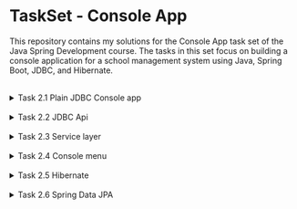 # TaskSet - Console App

This repository contains my solutions for the Console App task set of the Java Spring Development course. The tasks in this set focus on building a console application for a school management system using Java, Spring Boot, JDBC, and Hibernate.


<br>
<details>
<summary>
Task 2.1 Plain JDBC Console app
</summary>
<br>

Create a sql-jdbc-school application  that inserts/updates/deletes data in the database using JDBC.

Use PostgreSQL DB.

Important: In the next series of tasks you're going to develop a School console application. Make sure to give a repo a meaningful name (ex.: school-console-app)

Tables (the given types are Java types, use SQL analogs that fit best:

```
groups(
	group_id int,
	group_name string
)
students(
	student_id int,
	group_id int,
	first_name string,
	last_name string
)
courses(
	course_id int,
	course_name string,
	course_description string
)
```

1. Create SQL files with data:

a. create a user and database. Assign all privileges on the database to the user. (DB and the user should be created before application runs)

b. create a file with tables creation

2. Create a java application

a. On startup, it should run SQL script with table creation from previously created files. If tables already exist - drop them.

b. Generate the test data:

* 10 groups with randomly generated names. The name should contain 2 characters, hyphen, 2 numbers

* Create 10 courses (math, biology, etc)

* 200 students. Take 20 first names and 20 last names and randomly combine them to generate students.

* Randomly assign students to groups. Each group could contain from 10 to 30 students. It is possible that some groups will be without students or students without groups

* Create the MANY-TO-MANY relation  between STUDENTS and COURSES tables. Randomly assign from 1 to 3 courses for each student

3. Write SQL Queries, it should be available from the console menu:

a. Find all groups with less or equal students’ number

b. Find all students related to the course with the given name

c. Add a new student

d. Delete a student by the STUDENT_ID

e. Add a student to the course (from a list)

f. Remove the student from one of their courses.

<br>
</details>

<br>
<details>
<summary>
Task 2.2  JDBC Api
</summary>
<br>

## Assignment:

Based on previously created console application sql-jdbc-school, create spring boot application utilizing spring JDBC API.

Use already existing tests with spring test tools like @Sql

No need for db drop functionality

## Project bootstrap:

Use Initializer to bootstrap project with following dependencies:

JDBC API (Database Connectivity API that defines how a client may connect and query a database.) 
https://www.baeldung.com/spring-jdbc-jdbctemplate
https://www.concretepage.com/spring-5/sql-example-spring-test
Flyway Migration (Version control for your database so you can migrate from any version (incl. an empty database) to the latest version of the schema.)
PostgreSQL Database (The use of docker is recommended)
Use Testcontainers for JdbcTests to instantiate a test database
Database structure:

## Tables (the given types are Java types, use SQL analogs that fit the most:

```
groups(
	group_id int,
	group_name string
)
students(
	student_id int,
	group_id int,
	first_name string,
	last_name string
)
courses(
	course_id int,
	course_name string,
	course_description string
)
```

Create a DAO layer using JdbcTemplate and implement the basic CRUD functionality

```
package com.foxminded.spring.console.dao;

@Repository
public class JdbcCourseDao implements CourseDao {

    public static final String FIND_BY_NAME = "select * from courses where course_name = ?";
    
    private final JdbcTemplate jdbcTemplate;
    private final RowMapper<Course> courseRowMapper = new CourseRowMapper();

    public JdbcCourseDao(JdbcTemplate jdbcTemplate) {
        this.jdbcTemplate = jdbcTemplate;
    }
    
    @Override
    Optional<Course> findByName(String name) {
        try {
            return Optional.of(jdbcTemplate
                    .queryForObject(FIND_BY_NAME, courseRowMapper, name))
        } catch (EmptyResultDataAccessException e) {
            return Optional.empty();
        }
    }
    
    // rest of code
}
```

## Testing

Use test containers to run your tests
/src/test/resources/application.yml

```
spring:
  datasource:
    driver-class-name: org.testcontainers.jdbc.ContainerDatabaseDriver
    url: jdbc:tc:postgresql:14.6:///test?currentSchema=student_db&TC_REUSABLE=true
    username: root
    password: test
    hikari:
      minimum-idle: 1
      maximum-pool-size: 5
```

Then run your tests like this:

```
@JdbcTest
@AutoConfigureTestDatabase(replace = AutoConfigureTestDatabase.Replace.NONE)
@Sql(
        scripts = {"/sql/clear_tables.sql", "/sql/sample_data.sql"},
        executionPhase = Sql.ExecutionPhase.BEFORE_TEST_METHOD
)
class JDBCStudentDaoTest {

    @Autowired
    private JdbcTemplate jdbcTemplate;
    private StudentDao dao;

    @BeforeEach
    void setUp() {
        dao = new JDBCStudentDao(jdbcTemplate);
    }

    // tests here
}
```

<br>
</details>

<br>
<details>
<summary>
Task 2.3 Service layer
</summary>
<br>

## Assignment:

Create a service layer on the top of your DAO to implement the following requirements:

- Find all groups with less or equals student count

- Find all students related to the course with the given name

- Add a new student

- Delete a student by STUDENT_ID

- Add a student to the course 

- Remove the student from one of their courses

** Add missing DAO methods to accomplish services needs

Create a generator service that will be called if database is empty:

Create 10 groups with randomly generated names. The name should contain 2 characters, hyphen, 2 numbers

Create 10 courses (math, biology, etc.)

Create 200 students. Take 20 first names and 20 last names and randomly combine them to generate students.

Randomly assign students to the groups. Each group can contain from 10 to 30 students. It is possible that some groups are without students or students without groups

Create the relation MANY-TO-MANY between the tables STUDENTS and COURSES. Randomly assign from 1 to 3 courses for each student

## Hint:

Use ApplicationRunner interface as an entry point for triggering generator

## Testing

Cover your services with tests using mocked DAO layer

```
@SpringBootTest(classes = {CourseServiceImpl.class})
class CourseServiceImplTest {
    @MockBean
    CourseDao courseDao;

    @Autowired
    CourseServiceImpl courseService;

    @Test
    void shouldCreateNewCourse() {
        Course course = getCourseEntity();

        when(courseDao.findByName(course.getName())).thenReturn(Optional.empty());
        when(courseDao.create(any(Course.class))).thenReturn(course);

        CourseDto newCourseDto = CourseDto.builder().name("Math").description("Math Description").build();
        CourseDto courseDto = courseService.create(newCourseDto);

        assertNotNull(courseDto.getId());
        assertEquals(newCourseDto.getName(), courseDto.getName());
        assertEquals(newCourseDto.getDescription(), courseDto.getDescription());

        verify(courseDao).create(any(Course.class));
    }

    // rest of the tests
}

```
<br>
</details>

<br>
<details>
<summary>
Task 2.4 Console menu
</summary>
<br>
## Assignment:

Add a proper logging to the existing code
Create a console menu to utilize implemented functionality:
Find all the groups with less or equal student count

Find all the students related to the course with the given name

Add a new student

Delete student by STUDENT_ID

Add a student to the course (from the list)

Remove the student from one of their courses

Use the existing ApplicationRunner bean as an entry point for displaying the menu
<br>
</details>

<br>
<details>
<summary>
Task 2.5 Hibernate
</summary>
<br>

## Assignment
The Hibernate should be used as a provider that implements JPA specification, the Service layer should use and depend on the JPA interfaces, not the Hibernate ones.

Add the Hibernate support to your project

```
<dependency>
    <groupId>org.springframework.boot</groupId>
    <artifactId>spring-boot-starter-data-jpa</artifactId>
</dependency>
```

## Enrich your model with JPA annotations Rewrite the DAO layer. Use Hibernate instead of Spring JDBC.
Example:
```
@Entity
@Table(name = "courses")
public class Course {
        
        @Id
	@GeneratedValue(strategy = GenerationType.IDENTITY)
	public Long id;
                
	@Column(name = "COURSE_NAME")
	private String courseName;

	@Column(name = "COURSE_DESCRIPTION")
	private String courseDescription;

// constructors, getters, setters, etc

}
```
## Rewrite your DAO to use EntityManager instead of JDBCTemplate
Example:

```
package com.foxminded.spring.console.dao.jpa;

import org.springframework.stereotype.Repository;

import javax.persistence.EntityManager;
import java.util.Optional;

@Repository
public class JPACourseDao implements CourseDao {

    public static final String FIND_BY_NAME = "select c from Course c where c.courseName = :courseName";

    @PersistenceContext
    private EntityManager em;

    @Override
    Optional<Course> findByName(String name) {
        Course course = em.createQuery(FIND_BY_NAME, Course.class)
                .setParameter("courseName", name)
                .getSingleResult();
        return Optional.ofNullable(course);
    }

// rest of code

}
```

## Testing

Update your tests code with @DataJpaTest

```
@DataJpaTest(includeFilters = @ComponentScan.Filter(type = FilterType.ASSIGNABLE_TYPE, classes = {
        JPAStudentDao.class
}))
@AutoConfigureTestDatabase(replace = AutoConfigureTestDatabase.Replace.NONE)
@Sql(
        scripts = {"/sql/clear_tables.sql", "/sql/sample_data.sql"},
        executionPhase = Sql.ExecutionPhase.BEFORE_TEST_METHOD
)
class JPAStudentDaoTest {

    @Autowired
    private StudentDao dao;

    // tests here
}
```

## Important:
Your database structure shouldn’t be changed

Your tests should work with the new dao with minimal changes

<br>
</details>

<br>
<details>
<summary>
Task 2.6 Spring Data JPA
</summary>
<br>

## Assignment

Rewrite the DAO layer. Use Spring Data JPA instead of Hibernate.

## Example:

```
@Repository
public interface GroupRepository extends JpaRepository<Group, Long> {

	Optional<Group> findByGroupName(String name) throws SQLException;
}
```

## Important:

Your database structure should not be changed

Your tests should work with the new dao with minimal changes

<br>
</details>
